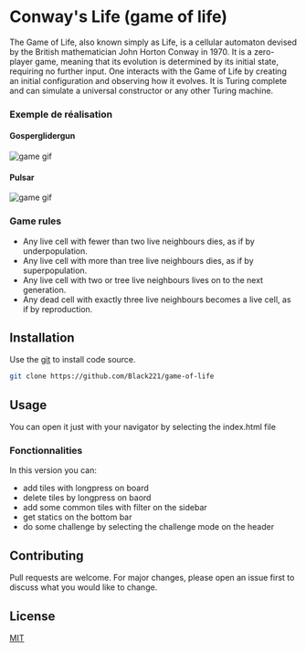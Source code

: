 # Conway's Life (game of life)

The Game of Life, also known simply as Life, is a cellular automaton devised by the British mathematician John Horton Conway in 1970. It is a zero-player game, meaning that its evolution is determined by its initial state, requiring no further input. One interacts with the Game of Life by creating an initial configuration and observing how it evolves. It is Turing complete and can simulate a universal constructor or any other Turing machine.
### Exemple de réalisation 
#### Gosperglidergun
![game gif](https://conwaylife.com/w/images/b/b6/Gosperglidergun.gif)
#### Pulsar
![game gif](https://upload.wikimedia.org/wikipedia/commons/0/07/Game_of_life_pulsar.gif)
### Game rules

-  Any live cell with fewer than two live neighbours dies, as if by underpopulation.
-  Any live cell with more than tree live neighbours dies, as if by superpopulation. 
- Any live cell with two or tree live neighbours lives on to the next generation.
- Any dead cell with exactly three live neighbours becomes a live cell, as if by reproduction.

## Installation

Use the [git](https://git-scm.com/) to install code source.

```bash
git clone https://github.com/Black221/game-of-life
```

## Usage
You can open it just with your navigator by selecting the index.html file



### Fonctionnalities

In this version you can:
-  add tiles with longpress on board
-  delete tiles by longpress on baord
-  add some common tiles with filter on the sidebar
-  get statics on the bottom bar
-  do some challenge by selecting the challenge mode on the header


## Contributing

Pull requests are welcome. For major changes, please open an issue first
to discuss what you would like to change.


## License

[MIT](https://choosealicense.com/licenses/mit/)
